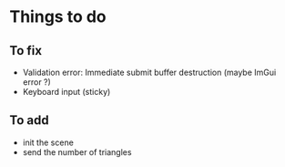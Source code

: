 # Things to do

## To fix

- Validation error: Immediate submit buffer destruction (maybe ImGui error ?)
- Keyboard input (sticky)

## To add

- init the scene
- send the number of triangles